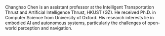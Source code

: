 Changhao Chen is an assistant professor at the Intelligent Transportation Thrust and Artificial Intelligence Thrust, HKUST (GZ). He received Ph.D. in Computer Science from University of Oxford. His research interests lie in embodied AI and autonomous systems, particularly the challenges of open-world perception and navigation.

